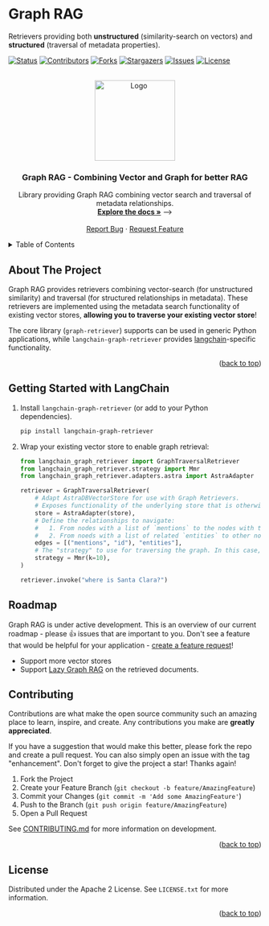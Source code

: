 # Graph RAG

Retrievers providing both **unstructured** (similarity-search on vectors) and
**structured** (traversal of metadata properties).


<!-- Improved compatibility of back to top link: See: https://github.com/othneildrew/Best-README-Template/pull/73 -->
<a id="readme-top"></a>

<!-- PROJECT SHIELDS -->
<!--
*** I'm using markdown "reference style" links for readability.
*** Reference links are enclosed in brackets [ ] instead of parentheses ( ).
*** See the bottom of this document for the declaration of the reference variables
*** for contributors-url, forks-url, etc. This is an optional, concise syntax you may use.
*** https://www.markdownguide.org/basic-syntax/#reference-style-links
-->
[![Status][status-shield]][status-url]
[![Contributors][contributors-shield]][contributors-url]
[![Forks][forks-shield]][forks-url]
[![Stargazers][stars-shield]][stars-url]
[![Issues][issues-shield]][issues-url]
[![License][license-shield]][license-url]


<!-- PROJECT LOGO -->
<br />
<div align="center">
  <a href="https://github.com/datastax/graph-rag">
    <img src="https://github.com/datastax/graph-rag/raw/main/images/logo.jpg" alt="Logo" height="160px">
  </a>

<h3 align="center">Graph RAG - Combining Vector and Graph for better RAG</h3>

  <p align="center">
    Library providing Graph RAG combining vector search and traversal of metadata relationships.
    <br />
    <a href="https://github.com/datastax/graph-rag"><strong>Explore the docs »</strong></a> -->
    <br />
    <br />
    <a href="https://github.com/datastax/graph-rag/issues">Report Bug</a>
    ·
    <a href="https://github.com/datastax/graph-rag/issues">Request Feature</a>
  </p>
</div>



<!-- TABLE OF CONTENTS -->
<details>
  <summary>Table of Contents</summary>
  <ol>
    <li><a href="#about-the-project">About The Project</a></li>
    <li><a href="#getting-started-with-langchain">Getting Started with LangChain</a></li>
    <li><a href="#roadmap">Roadmap</a></li>
    <li><a href="#contributing">Contributing</a></li>
    <li><a href="#license">License</a></li>
  </ol>
</details>



<!-- ABOUT THE PROJECT -->
## About The Project

Graph RAG provides retrievers combining vector-search (for unstructured similarity) and traversal (for structured relationships in metadata).
These retrievers are implemented using the metadata search functionality of existing vector stores, **allowing you to traverse your existing vector store**!

The core library (`graph-retriever`) supports can be used in generic Python applications, while `langchain-graph-retriever` provides [langchain](https://python.langchain.com/docs/introduction/)-specific functionality.

<p align="right">(<a href="#readme-top">back to top</a>)</p>


<!-- GETTING STARTED -->
## Getting Started with LangChain

1. Install `langchain-graph-retriever` (or add to your Python dependencies).

    ```sh
    pip install langchain-graph-retriever
    ```

1. Wrap your existing vector store to enable graph retrieval:

    ```python
    from langchain_graph_retriever import GraphTraversalRetriever
    from langchain_graph_retriever.strategy import Mmr
    from langchain_graph_retriever.adapters.astra import AstraAdapter

    retriever = GraphTraversalRetriever(
        # Adapt AstraDBVectorStore for use with Graph Retrievers.
        # Exposes functionality of the underlying store that is otherwise not available.
        store = AstraAdapter(store),
        # Define the relationships to navigate:
        #   1. From nodes with a list of `mentions` to the nodes with the corresponding `ids`.
        #   2. From noeds with a list of related `entities` to other nodes with the same entities.
        edges = [("mentions", "id"), "entities"],
        # The "strategy" to use for traversing the graph. In this case, max-marginal relevance.
        strategy = Mmr(k=10),
    )

    retriever.invoke("where is Santa Clara?")
    ```

## Roadmap

Graph RAG is under active development.
This is an overview of our current roadmap - please 👍 issues that are important to you.
Don't see a feature that would be helpful for your application - [create a feature request](https://github.com/datastax/graph-rag/issues)!

* Support more vector stores
* Support [Lazy Graph RAG](https://www.microsoft.com/en-us/research/blog/lazygraphrag-setting-a-new-standard-for-quality-and-cost/) on the retrieved
  documents.

<!-- CONTRIBUTING -->
## Contributing

Contributions are what make the open source community such an amazing place to learn, inspire, and create. Any contributions you make are **greatly appreciated**.

If you have a suggestion that would make this better, please fork the repo and create a pull request. You can also simply open an issue with the tag "enhancement".
Don't forget to give the project a star! Thanks again!

1. Fork the Project
2. Create your Feature Branch (`git checkout -b feature/AmazingFeature`)
3. Commit your Changes (`git commit -m 'Add some AmazingFeature'`)
4. Push to the Branch (`git push origin feature/AmazingFeature`)
5. Open a Pull Request

See [CONTRIBUTING.md](`CONTRIBUTING.md`) for more information on development.

<p align="right">(<a href="#readme-top">back to top</a>)</p

<!-- LICENSE -->
## License

Distributed under the Apache 2 License. See `LICENSE.txt` for more information.

<p align="right">(<a href="#readme-top">back to top</a>)</p>

[status-shield]: https://img.shields.io/github/check-runs/datastax/graph-rag/main?style=for-the-badge
[status-url]: https://github.com/datastax/graph-rag/actions/workflows/main.yml?query=branch%3Amain
[contributors-shield]: https://img.shields.io/github/contributors/datastax/graph-rag.svg?style=for-the-badge
[contributors-url]: https://github.com/datastax/graph-rag/graphs/contributors
[forks-shield]: https://img.shields.io/github/forks/datastax/graph-rag.svg?style=for-the-badge
[forks-url]: https://github.com/datastax/graph-rag/network/members
[stars-shield]: https://img.shields.io/github/stars/datastax/graph-rag.svg?style=for-the-badge
[stars-url]: https://github.com/datastax/graph-rag/stargazers
[issues-shield]: https://img.shields.io/github/issues/datastax/graph-rag/repo_name.svg?style=for-the-badge
[issues-url]: https://github.com/datastax/graph-rag/issues
[license-shield]: https://img.shields.io/github/license/datastax/graph-rag.svg?style=for-the-badge
[license-url]: https://github.com/datastax/graph-rag/blob/master/LICENSE.txt